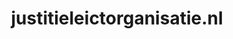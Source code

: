 ---
layout: post
title: "justitieleictorganisatie.nl"
internal_url: "/dutchgov/justitieleictorganisatie.nl.html"
subdomains_count: 7
all_subdomains_count: 7
urls_count: 7
ssl_rank: 0
http_rank: 79.285714285714
url_link: /data/justitieleictorganisatie.nl/urls.txt
all_subdomains_link: /data/justitieleictorganisatie.nl/all_subdomains.txt
subdomains_link: /data/justitieleictorganisatie.nl/subdomains.txt
categories: dutchgov
---